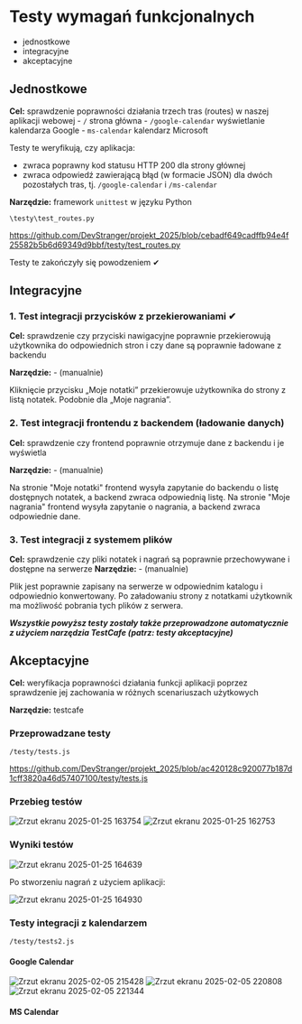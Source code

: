 # Testy wymagań funkcjonalnych

- jednostkowe
- integracyjne
- akceptacyjne

## Jednostkowe

**Cel:** sprawdzenie poprawności działania trzech tras (routes) w naszej aplikacji webowej
    - `/` strona główna
    - `/google-calendar` wyświetlanie kalendarza Google
    - `ms-calendar` kalendarz Microsoft

Testy te weryfikują, czy aplikacja:

- zwraca poprawny kod statusu HTTP 200 dla strony głównej
- zwraca odpowiedź zawierającą błąd (w formacie JSON) dla dwóch pozostałych tras, tj. `/google-calendar` i `/ms-calendar`

**Narzędzie:** framework `unittest` w języku Python

`\testy\test_routes.py`

https://github.com/DevStranger/projekt_2025/blob/cebadf649cadffb94e4f25582b5b6d69349d9bbf/testy/test_routes.py

Testy te zakończyły się powodzeniem ✔

## Integracyjne

### 1. Test integracji przycisków z przekierowaniami ✔

**Cel:** sprawdzenie czy przyciski nawigacyjne poprawnie przekierowują użytkownika do odpowiednich stron i czy dane są poprawnie ładowane z backendu

**Narzędzie:** - (manualnie)

Kliknięcie przycisku „Moje notatki” przekierowuje użytkownika do strony z listą notatek. Podobnie dla „Moje nagrania”. 

### 2. Test integracji frontendu z backendem (ładowanie danych)

**Cel:** sprawdzenie czy frontend poprawnie otrzymuje dane z backendu i je wyświetla

**Narzędzie:** - (manualnie)

Na stronie "Moje notatki" frontend wysyła zapytanie do backendu o listę dostępnych notatek, a backend zwraca odpowiednią listę. Na stronie "Moje nagrania" frontend wysyła zapytanie o nagrania, a backend zwraca odpowiednie dane.

### 3. Test integracji z systemem plików

**Cel:** sprawdzenie czy pliki notatek i nagrań są poprawnie przechowywane i dostępne na serwerze
**Narzędzie:** - (manualnie)

Plik jest poprawnie zapisany na serwerze w odpowiednim katalogu i odpowiednio konwertowany. Po załadowaniu strony z notatkami użytkownik ma możliwość pobrania tych plików z serwera.

***Wszystkie powyższ testy zostały także przeprowadzone automatycznie z użyciem narzędzia TestCafe (patrz: testy akceptacyjne)***

## Akceptacyjne

**Cel:** weryfikacja poprawności działania funkcji aplikacji poprzez sprawdzenie jej zachowania w różnych scenariuszach użytkowych

**Narzędzie:** testcafe

### Przeprowadzane testy

`/testy/tests.js`

https://github.com/DevStranger/projekt_2025/blob/ac420128c920077b187d1cff3820a46d57407100/testy/tests.js

### Przebieg testów

![Zrzut ekranu 2025-01-25 163754](https://github.com/user-attachments/assets/6924ec1d-0aeb-4407-8c84-aa8752cc0aae)
![Zrzut ekranu 2025-01-25 162753](https://github.com/user-attachments/assets/bebd74ca-7bc3-45e1-b23f-8c965b412e72)

### Wyniki testów

![Zrzut ekranu 2025-01-25 164639](https://github.com/user-attachments/assets/33eb9518-f378-42c6-a2db-072a34dfeb23)

Po stworzeniu nagrań z użyciem aplikacji:

![Zrzut ekranu 2025-01-25 164930](https://github.com/user-attachments/assets/db0a8b38-5836-4524-a925-ac1f2055fad0)

### Testy integracji z kalendarzem

`/testy/tests2.js`

#### Google Calendar

![Zrzut ekranu 2025-02-05 215428](https://github.com/user-attachments/assets/b4c84282-87d2-481e-ac12-9909461e05e4)
![Zrzut ekranu 2025-02-05 220808](https://github.com/user-attachments/assets/c174affd-10e9-43d2-8ef4-d0ebca86fb90)
![Zrzut ekranu 2025-02-05 221344](https://github.com/user-attachments/assets/0656e1c4-45b2-435c-899b-75dd7902c509)

#### MS Calendar


